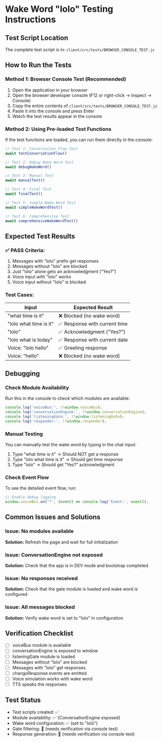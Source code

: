 # Wake Word "lolo" Testing Instructions

## Test Script Location
The complete test script is in: `client/src/tests/BROWSER_CONSOLE_TEST.js`

## How to Run the Tests

### Method 1: Browser Console Test (Recommended)
1. Open the application in your browser
2. Open the browser developer console (F12 or right-click → Inspect → Console)
3. Copy the entire contents of `client/src/tests/BROWSER_CONSOLE_TEST.js`
4. Paste it into the console and press Enter
5. Watch the test results appear in the console

### Method 2: Using Pre-loaded Test Functions
If the test functions are loaded, you can run them directly in the console:

```javascript
// Test 1: Conversation Flow Test
await testConversationFlow()

// Test 2: Debug Wake Word Test  
await debugWakeWord()

// Test 3: Manual Test
await manualTest()

// Test 4: Final Test
await finalTest()

// Test 5: Simple Wake Word Test
await simpleWakeWordTest()

// Test 6: Comprehensive Test
await comprehensiveWakeWordTest()
```

## Expected Test Results

### ✅ PASS Criteria:
1. Messages with "lolo" prefix get responses
2. Messages without "lolo" are blocked
3. Just "lolo" alone gets an acknowledgment ("Yes?")
4. Voice input with "lolo" works
5. Voice input without "lolo" is blocked

### Test Cases:
| Input | Expected Result |
|-------|----------------|
| "what time is it" | ❌ Blocked (no wake word) |
| "lolo what time is it" | ✅ Response with current time |
| "lolo" | ✅ Acknowledgment ("Yes?") |
| "lolo what is today" | ✅ Response with current date |
| Voice: "lolo hello" | ✅ Greeting response |
| Voice: "hello" | ❌ Blocked (no wake word) |

## Debugging

### Check Module Availability
Run this in the console to check which modules are available:
```javascript
console.log('voiceBus:', !!window.voiceBus);
console.log('conversationEngine:', !!window.conversationEngine);
console.log('listeningGate:', !!window.listeningGate);
console.log('responder:', !!window.responder);
```

### Manual Testing
You can manually test the wake word by typing in the chat input:
1. Type "what time is it" → Should NOT get a response
2. Type "lolo what time is it" → Should get time response
3. Type "lolo" → Should get "Yes?" acknowledgment

### Check Event Flow
To see the detailed event flow, run:
```javascript
// Enable debug logging
window.voiceBus.on('*', (event) => console.log('Event:', event));
```

## Common Issues and Solutions

### Issue: No modules available
**Solution:** Refresh the page and wait for full initialization

### Issue: ConversationEngine not exposed
**Solution:** Check that the app is in DEV mode and bootstrap completed

### Issue: No responses received
**Solution:** Check that the gate module is loaded and wake word is configured

### Issue: All messages blocked
**Solution:** Verify wake word is set to "lolo" in configuration

## Verification Checklist

- [ ] voiceBus module is available
- [ ] conversationEngine is exposed to window
- [ ] listeningGate module is loaded
- [ ] Messages without "lolo" are blocked
- [ ] Messages with "lolo" get responses
- [ ] changoResponse events are emitted
- [ ] Voice simulation works with wake word
- [ ] TTS speaks the responses

## Test Status
- Test scripts created: ✅
- Module availability: ✅ (ConversationEngine exposed)
- Wake word configuration: ✅ (set to "lolo")
- Gate filtering: 🔄 (needs verification via console test)
- Response generation: 🔄 (needs verification via console test)
